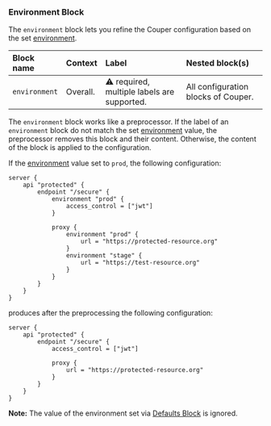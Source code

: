 ### Environment Block

The `environment` block lets you refine the Couper configuration based on the set
[environment](./CLI.md#global-options).

| Block name    | Context  | Label                                            | Nested block(s)                     |
| :------------ | :------- | :----------------------------------------------- | :---------------------------------- |
| `environment` | Overall. | &#9888; required, multiple labels are supported. | All configuration blocks of Couper. |

The `environment` block works like a preprocessor. If the label of an `environment`
block do not match the set [environment](./CLI.md#global-options) value, the preprocessor
removes this block and their content. Otherwise, the content of the block is applied
to the configuration.

If the [environment](./CLI.md#global-options) value set to `prod`, the following configuration:

```hcl
server {
    api "protected" {
        endpoint "/secure" {
            environment "prod" {
                access_control = ["jwt"]
            }

            proxy {
                environment "prod" {
                    url = "https://protected-resource.org"
                }
                environment "stage" {
                    url = "https://test-resource.org"
                }
            }
        }
    }
}
```

produces after the preprocessing the following configuration:

```hcl
server {
    api "protected" {
        endpoint "/secure" {
            access_control = ["jwt"]

            proxy {
                url = "https://protected-resource.org"
            }
        }
    }
}
```

**Note:** The value of the environment set via [Defaults Block](#defaults-block) is ignored.
